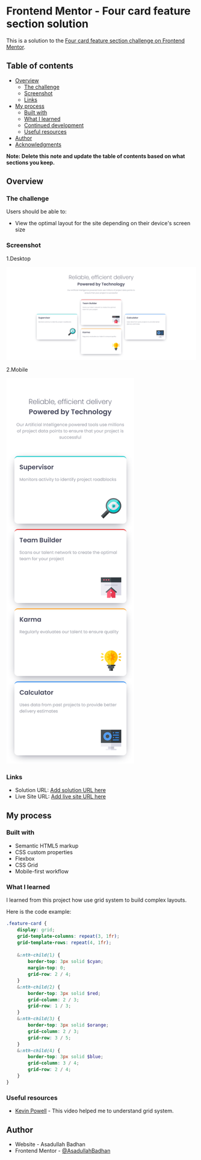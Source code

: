 # Frontend Mentor - Four card feature section solution

This is a solution to the [Four card feature section challenge on Frontend Mentor](https://www.frontendmentor.io/challenges/four-card-feature-section-weK1eFYK).

## Table of contents

-   [Overview](#overview)
    -   [The challenge](#the-challenge)
    -   [Screenshot](#screenshot)
    -   [Links](#links)
-   [My process](#my-process)
    -   [Built with](#built-with)
    -   [What I learned](#what-i-learned)
    -   [Continued development](#continued-development)
    -   [Useful resources](#useful-resources)
-   [Author](#author)
-   [Acknowledgments](#acknowledgments)

**Note: Delete this note and update the table of contents based on what sections you keep.**

## Overview

### The challenge

Users should be able to:

-   View the optimal layout for the site depending on their device's screen size

### Screenshot

1.Desktop

![four card feature section](./images/Screenshot.png)

2.Mobile

![four card feature section](./images/Screenshot-mobile.png)

### Links

-   Solution URL: [Add solution URL here](https://your-solution-url.com)
-   Live Site URL: [Add live site URL here](https://your-live-site-url.com)

## My process

### Built with

-   Semantic HTML5 markup
-   CSS custom properties
-   Flexbox
-   CSS Grid
-   Mobile-first workflow

### What I learned

I learned from this project how use grid system to build complex layouts.

Here is the code example:

```scss
.feature-card {
	display: grid;
	grid-template-columns: repeat(3, 1fr);
	grid-template-rows: repeat(4, 1fr);

	&:nth-child(1) {
		border-top: 3px solid $cyan;
		margin-top: 0;
		grid-row: 2 / 4;
	}
	&:nth-child(2) {
		border-top: 3px solid $red;
		grid-column: 2 / 3;
		grid-row: 1 / 3;
	}
	&:nth-child(3) {
		border-top: 3px solid $orange;
		grid-column: 2 / 3;
		grid-row: 3 / 5;
	}
	&:nth-child(4) {
		border-top: 3px solid $blue;
		grid-column: 3 / 4;
		grid-row: 2 / 4;
	}
}
```

### Useful resources

-   [Kevin Powell](https://www.youtube.com/watch?v=rg7Fvvl3taU) - This video helped me to understand grid system.

## Author

-   Website - Asadullah Badhan
-   Frontend Mentor - [@AsadullahBadhan](https://www.frontendmentor.io/profile/AsadullahBadhan)

